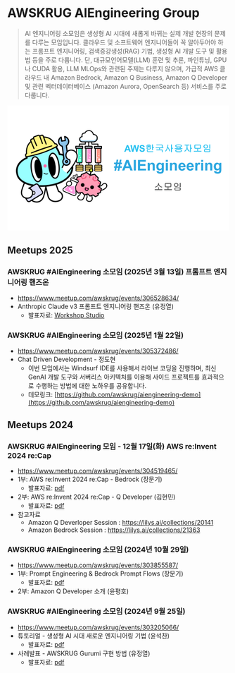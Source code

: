 # AWSKRUG AIEngineering Group

> AI 엔지니어링 소모임은 생성형 AI 시대에 새롭게 바뀌는 실제 개발 현장의 문제를 다루는 모임입니다. 클라우드 및 소프트웨어 엔지니어들이 꼭 알아두어야 하는 프롬프트 엔지니어링, 검색증강생성(RAG) 기법, 생성형 AI 개발 도구 및 활용법 등을 주로 다룹니다. 단, 대규모언어모델(LLM) 훈련 및 추론, 파인튜닝, GPU나 CUDA 활용, LLM MLOps와 관련된 주제는 다루지 않으며, 가급적 AWS 클라우드 내 Amazon Bedrock, Amazon Q Business, Amazon Q Developer 및 관련 벡터데이터베이스 (Amazon Aurora, OpenSearch 등) 서비스를 주로 다룹니다.

![Alt text](./logos/awskrug-aigngineering-2024.png "AWSKRUG AIEngineering Group")

## Meetups 2025

### AWSKRUG #AIEngineering 소모임 (2025년 3월 13일) 프롬프트 엔지니어링 핸즈온
* https://www.meetup.com/awskrug/events/306528634/
* Anthropic Claude v3 프롬프트 엔지니어링 핸즈온 (유정열)
  * 발표자료: [Workshop Studio](https://catalog.workshops.aws/prompt-eng-claude3/ko-KR)

### AWSKRUG #AIEngineering 소모임 (2025년 1월 22일)
* https://www.meetup.com/awskrug/events/305372486/
* Chat Driven Development - 정도현
  * 이번 모임에서는 Windsurf IDE를 사용해서 라이브 코딩을 진행하며, 최신 GenAI 개발 도구와 서버리스 아키텍처를 이용해 사이드 프로젝트를 효과적으로 수행하는 방법에 대한 노하우를 공유합니다.
  * 데모링크: [https://github.com/awskrug/aiengineering-demo](https://github.com/awskrug/aiengineering-demo)

## Meetups 2024

### AWSKRUG #AIEngineering 모임 - 12월 17일(화) AWS re:Invent 2024 re:Cap
* https://www.meetup.com/awskrug/events/304519465/
* 1부: AWS re:Invent 2024 re:Cap - Bedrock (장문기)
  * 발표자료: [pdf](https://drive.google.com/file/d/1WuoOpuiM34URwqkYNIkZhqsqNyL4jSrv/view?usp=sharing)
* 2부: AWS re:Invent 2024 re:Cap - Q Developer (김현민)
  * 발표자료: [pdf](https://drive.google.com/file/d/1VtwIJ4AfrTYG2yUe0WGdWlyK-wRsM8UC/view?usp=sharing)
* 참고자료
  * Amazon Q Deverloper Session : <https://lilys.ai/collections/20141>
  * Amazon Bedrock Session : <https://lilys.ai/collections/21363>

### AWSKRUG #AIEngineering 소모임 (2024년 10월 29일)
* https://www.meetup.com/awskrug/events/303855587/
* 1부: Prompt Engineering & Bedrock Prompt Flows (장문기)
  * 발표자료: [pdf](./docs/241029-Prompt-Engineering-and-Bedrock-Prompt-Flows.pdf)
* 2부: Amazon Q Developer 소개 (윤평호)

### AWSKRUG #AIEngineering 소모임 (2024년 9월 25일)
* https://www.meetup.com/awskrug/events/303205066/
* 튜토리얼 - 생성형 AI 시대 새로운 엔지니어링 기법 (윤석찬)
  * 발표자료: [pdf](./docs/240925-AI-Engineering.pdf)
* 사례발표 - AWSKRUG Gurumi 구현 방법 (유정열)
  * 발표자료: [pdf](./docs/240925-Gurumi-Bot-with-RAG.pdf)
